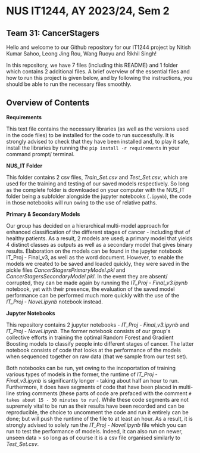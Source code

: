 # NUS IT1244, AY 2023/24, Sem 2  
## Team 31: CancerStagers

Hello and welcome to our Github repository for our IT1244 project by Nitish Kumar Sahoo, Leong Jing Rou, Wang Ruoyu and Rikhil Singh!

In this repository, we have 7 files (including this README) and 1 folder which contains 2 additional files. A brief overview of the essential files and how to run this project is given below, and by following the instructions, you should be able to run the necessary files smoothly.

## Overview of Contents

**Requirements**

This text file contains the necessary libraries (as well as the versions used in the code files) to be installed for the code to run successfully. It is strongly advised to check that they have been installed and, to play it safe, install the libraries by running the `pip install -r requirements` in your command prompt/ terminal. 

**NUS_IT Folder** 

This folder contains 2 csv files, *Train_Set.csv* and *Test_Set.csv*, which are used for the training and testing of our saved models respectively. So long as the complete folder is downloaded on your computer with the NUS_IT folder being a subfolder alongside the jupyter notebooks (`.ipynb`), the code in those notebooks will run owing to the use of relative paths. 

**Primary & Secondary Models**

Our group has decided on a hierarchical multi-model approach for enhanced classification of the different stages of cancer - including that of healthy patients. As a result, 2 models are used; a primary model that yields 4 distinct classes as outputs as well as a secondary model that gives binary results. Elaboration on the models can be found in the jupyter notebook IT_Proj - Final_v3, as well as the word document. However, to enable the models we created to be saved and loaded quickly, they were saved in the pickle files *CancerStagersPrimaryModel.pkl* and *CancerStagersSecondaryModel.pkl*. In the event they are absent/ corrupted, they can be made again by running the *IT_Proj - Final_v3.ipynb* notebook, yet with their presence, the evaluation of the saved model performance can be performed much more quickly with the use of the *IT_Proj - Novel.ipynb* notebook instead.

**Jupyter Notebooks**

This repository contains 2 jupyter notebooks - *IT_Proj - Final_v3.ipynb* and *IT_Proj - Novel.ipynb*. The former notebook consists of our group's collective efforts in training the optimal Random Forest and Gradient Boosting models to classify people into different stages of cancer. The latter notebook consists of code that looks at the performance of the models when sequenced together on raw data (that we sample from our test set). 

Both notebooks can be run, yet owing to the incoportation of training various types of models in the former, the runtime of *IT_Proj - Final_v3.ipynb* is significantly longer - taking about half an hour to run. Furthermore, it does have segments of code that have been placed in multi-line string comments (these parts of code are prefaced with the comment `# takes about 15 - 30 minutes to run`). While these code segments are not supremely vital to be run as their results have been recorded and can be reproducible, the choice to uncomment the code and run it entirely can be done; but will push the runtime of the file to at least an hour. As a result, it is strongly advised to solely run the *IT_Proj - Novel.ipynb* file which you can run to test the performance of models. Indeed, it can also run on newer, unseen data > so long as of course it is a csv file organised similarly to *Test_Set.csv*. 
